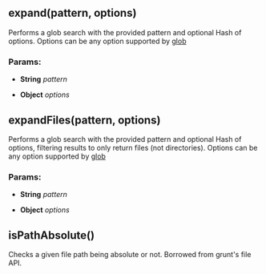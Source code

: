 

<!-- Start lib/actions/file.js -->

## expand(pattern, options)

Performs a glob search with the provided pattern and optional Hash of
options. Options can be any option supported by
[glob](https://github.com/isaacs/node-glob#options)

### Params: 

* **String** *pattern* 

* **Object** *options* 

## expandFiles(pattern, options)

Performs a glob search with the provided pattern and optional Hash of
options, filtering results to only return files (not directories). Options
can be any option supported by
[glob](https://github.com/isaacs/node-glob#options)

### Params: 

* **String** *pattern* 

* **Object** *options* 

## isPathAbsolute()

Checks a given file path being absolute or not.
Borrowed from grunt's file API.

<!-- End lib/actions/file.js -->

